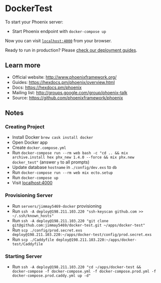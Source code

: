 # DockerTest

To start your Phoenix server:

  * Start Phoenix endpoint with `docker-compose up`

Now you can visit [`localhost:4000`](http://localhost:4000) from your browser.

Ready to run in production? Please [check our deployment guides](https://hexdocs.pm/phoenix/deployment.html).

## Learn more

  * Official website: http://www.phoenixframework.org/
  * Guides: https://hexdocs.pm/phoenix/overview.html
  * Docs: https://hexdocs.pm/phoenix
  * Mailing list: http://groups.google.com/group/phoenix-talk
  * Source: https://github.com/phoenixframework/phoenix

## Notes

### Creating Project

- Install Docker `brew cask install docker`
- Open Docker app
- Create `docker.compose.yml`
- Run `docker-compose run --rm web bash -c "cd .. && mix archive.install hex phx_new 1.4.0 --force && mix phx.new docker_test"` (answer `y` to all prompts)
- Update database `hostname` in `./config/dev.exs` to `db`
- Run `docker-compose run --rm web mix ecto.setup`
- Run `docker-compose up`
- Visit [localhost:4000](http://localhost:4000)

### Provisioning Server

- Run `servers/jimmay5469-docker` provisioning
- Run `ssh -A deploy@198.211.103.220 "ssh-keyscan github.com >> ~/.ssh/known_hosts"`
- Run `ssh -A deploy@198.211.103.220 "git clone git@github.com:jimmay5469/docker-test.git ~/apps/docker-test"`
- Run `scp ./config/prod.secret.exs deploy@198.211.103.220:~/apps/docker-test/config/prod.secret.exs`
- Run `scp ./Caddyfile deploy@198.211.103.220:~/apps/docker-test/Caddyfile`

### Starting Server
- Run `ssh -A deploy@198.211.103.220 "cd ~/apps/docker-test && docker-compose -f docker-compose.yml -f docker-compose.prod.yml -f docker-compose.prod.caddy.yml up -d"`
